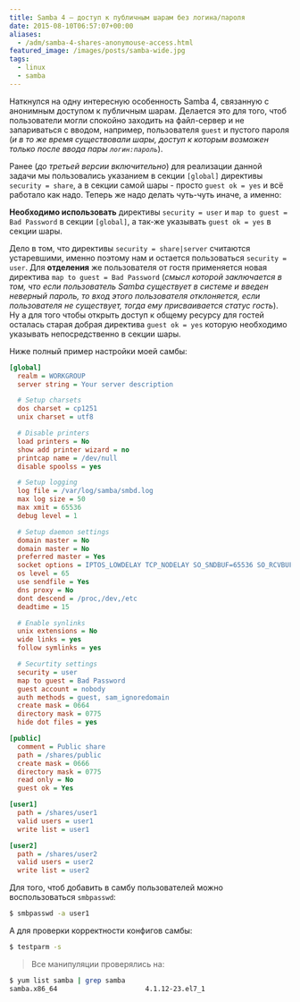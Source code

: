 ```yaml
---
title: Samba 4 — доступ к публичным шарам без логина/пароля
date: 2015-08-10T06:57:07+00:00
aliases:
  - /adm/samba-4-shares-anonymouse-access.html
featured_image: /images/posts/samba-wide.jpg
tags:
  - linux
  - samba
---
```


Наткнулся на одну интересную особенность Samba 4, связанную с анонимным доступом к публичным шарам. Делается это для того, чтоб пользователи могли спокойно заходить на файл-сервер и не запариваться с вводом, например, пользователя `guest` и пустого пароля (_и в то же время существовали шары, доступ к которым возможен только после ввода пары `логин:пароль`_).

<!--more-->

Ранее (_до третьей версии включительно_) для реализации данной задачи мы пользовались указанием в секции `[global]` директивы `security = share`, а в секции самой шары - просто `guest ok = yes` и всё работало как надо. Теперь же надо делать чуть-чуть иначе, а именно:

**Необходимо использовать** директивы `security = user` и `map to guest = Bad Password` в секции `[global]`, а так-же указывать `guest ok = yes` в секции шары.

Дело в том, что директивы `security = share|server` считаются устаревшими, именно поэтому нам и остается пользоваться `security = user`. Для **отделения** же пользователя от гостя применяется новая директива `map to guest = Bad Password` (_смысл которой заключается в том, что если пользователь Samba существует в системе и введен неверный пароль, то вход этого пользователя отклоняется, если пользователя не существует, тогда ему присваивается статус гость_). Ну а для того чтобы открыть доступ к общему ресурсу для гостей осталась старая добрая директива `guest ok = yes` которую необходимо указывать непосредственно в секции шары.

Ниже полный пример настройки моей самбы:

```ini
[global]
  realm = WORKGROUP
  server string = Your server description

  # Setup charsets
  dos charset = cp1251
  unix charset = utf8

  # Disable printers
  load printers = No
  show add printer wizard = no
  printcap name = /dev/null
  disable spoolss = yes

  # Setup logging
  log file = /var/log/samba/smbd.log
  max log size = 50
  max xmit = 65536
  debug level = 1

  # Setup daemon settings
  domain master = No
  domain master = No
  preferred master = Yes
  socket options = IPTOS_LOWDELAY TCP_NODELAY SO_SNDBUF=65536 SO_RCVBUF=65536 SO_KEEPALIVE
  os level = 65
  use sendfile = Yes
  dns proxy = No
  dont descend = /proc,/dev,/etc
  deadtime = 15

  # Enable synlinks
  unix extensions = No
  wide links = yes
  follow symlinks = yes

  # Securtity settings
  security = user
  map to guest = Bad Password
  guest account = nobody
  auth methods = guest, sam_ignoredomain
  create mask = 0664
  directory mask = 0775
  hide dot files = yes

[public]
  comment = Public share
  path = /shares/public
  create mask = 0666
  directory mask = 0775
  read only = No
  guest ok = Yes

[user1]
  path = /shares/user1
  valid users = user1
  write list = user1

[user2]
  path = /shares/user2
  valid users = user2
  write list = user2
```

Для того, чтоб добавить в самбу пользователей можно воспользоваться `smbpasswd`:

```bash
$ smbpasswd -a user1
```

А для проверки корректности конфигов самбы:

```bash
$ testparm -s
```

> Все манипуляции проверялись на:
> 
```bash
$ yum list samba | grep samba
samba.x86_64                      4.1.12-23.el7_1                       @updates
```
